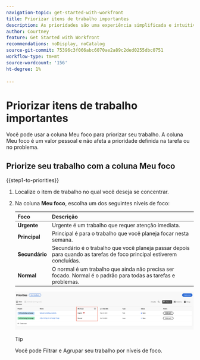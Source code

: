 ```yaml
---
navigation-topic: get-started-with-workfront
title: Priorizar itens de trabalho importantes
description: As prioridades são uma experiência simplificada e intuitiva personalizada para proprietários de tarefas.
author: Courtney
feature: Get Started with Workfront
recommendations: noDisplay, noCatalog
source-git-commit: 75396c3f066abc6070ae2a89c2ded0255dbc0751
workflow-type: tm+mt
source-wordcount: '156'
ht-degree: 1%

---
```



# Priorizar itens de trabalho importantes

Você pode usar a coluna Meu foco para priorizar seu trabalho. A coluna Meu foco é um valor pessoal e não afeta a prioridade definida na tarefa ou no problema.

## Priorize seu trabalho com a coluna Meu foco

{{step1-to-priorities}}

1. Localize o item de trabalho no qual você deseja se concentrar.
1. Na coluna **Meu foco**, escolha um dos seguintes níveis de foco:

   | Foco | Descrição |
   |-----------|-------------|
   | **Urgente** | Urgente é um trabalho que requer atenção imediata. |
   | **Principal** | Principal é para o trabalho que você planeja focar nesta semana. |
   | **Secundário** | Secundário é o trabalho que você planeja passar depois para quando as tarefas de foco principal estiverem concluídas. |
   | **Normal** | O normal é um trabalho que ainda não precisa ser focado.  Normal é o padrão para todas as tarefas e problemas. |

   ![](assets/my-focus.png)

   >[!TIP]
   >
   >Você pode Filtrar e Agrupar seu trabalho por níveis de foco.

